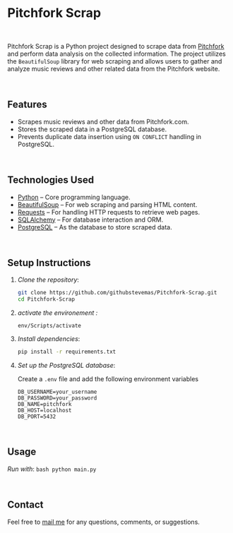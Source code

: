 # Pitchfork Scrap
<br>

Pitchfork Scrap is a Python project designed to scrape data from [Pitchfork](https://pitchfork.com/) and perform data analysis on the collected information. The project utilizes the `BeautifulSoup` library for web scraping and allows users to gather and analyze music reviews and other related data from the Pitchfork website.

<br>

## Features

- Scrapes music reviews and other data from Pitchfork.com.
- Stores the scraped data in a PostgreSQL database.
- Prevents duplicate data insertion using `ON CONFLICT` handling in PostgreSQL.
  
<br>

## Technologies Used

- [Python](https://www.python.org/) – Core programming language.
- [BeautifulSoup](https://www.crummy.com/software/BeautifulSoup/) – For web scraping and parsing HTML content.
- [Requests](https://pypi.org/project/requests/) – For handling HTTP requests to retrieve web pages.
- [SQLAlchemy](https://www.sqlalchemy.org/) – For database interaction and ORM.
- [PostgreSQL](https://www.postgresql.org/) – As the database to store scraped data.

<br>

## Setup Instructions

1. *Clone the repository*:
    ```bash
    git clone https://github.com/githubstevemas/Pitchfork-Scrap.git
    cd Pitchfork-Scrap
    ```

2. *activate the environement :*
    ```
    env/Scripts/activate
    ``` 

3. *Install dependencies*:
    ```bash
    pip install -r requirements.txt
    ```
    
4. *Set up the PostgreSQL database*:
   
    Create a `.env` file and add the following environment variables
      ```env
      DB_USERNAME=your_username
      DB_PASSWORD=your_password
      DB_NAME=pitchfork
      DB_HOST=localhost
      DB_PORT=5432
      ```
<br>

## Usage

*Run with*:
    ```bash
    python main.py
    ```
    
<br>

## Contact
Feel free to [mail me](mailto:mas.ste@gmail.com) for any questions, comments, or suggestions.
